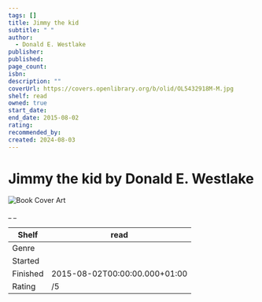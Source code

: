 ```yaml
---
tags: []
title: Jimmy the kid
subtitle: " "
author:
  - Donald E. Westlake
publisher:
published:
page_count:
isbn:
description: ""
coverUrl: https://covers.openlibrary.org/b/olid/OL5432918M-M.jpg
shelf: read
owned: true
start_date:
end_date: 2015-08-02
rating:
recommended_by:
created: 2024-08-03
---
```


# Jimmy the kid by Donald E. Westlake

![Book Cover Art](https://covers.openlibrary.org/b/olid/OL5432918M-M.jpg)

_ _

| Shelf | read |
| --- | --- |
| Genre |  |
| Started |  |
| Finished | 2015-08-02T00:00:00.000+01:00 |
| Rating | /5 |


